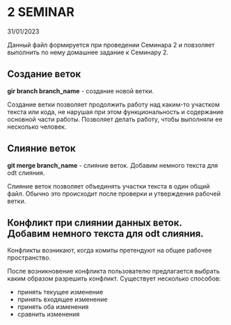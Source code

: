 # 2 SEMINAR
31/01/2023

Данный файл формируется при проведении Семинара 2 и повзоляет выполнить по нему домашнее задание к Семинару 2.

## Создание веток
**gir branch branch_name** - создание новой ветки.

Создание ветки позволяет продолжить работу над каким-то участком текста или кода, не нарушая при этом функциональность и содержание основной части работы. Позволяет делать работу, чтобы выполняли ее несколько человек.

## Слияние веток
**git merge branch_name** - слияние веток.
Добавим немного текста для odt слияния.

Слияние веток позволяет объединять участки текста в один общий файл. Обычно это происходит после проверки и утверждения рабочей ветки. 

## Конфликт при слиянии данных веток. Добавим немного текста для odt слияния.

Конфликты возникают, когда комиты претендуют на общее рабочее пространство.

После возникновение конфликта пользователю предлагается выбрать каким образом разрешить конфликт. Существует несколько способов:

* принять текущее изменение
* принять входящее изменение
* принять оба изменения
* сравнить изменения
